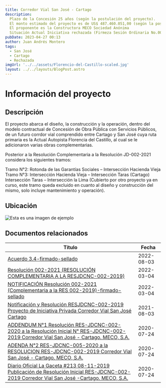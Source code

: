 ```yaml
---
title: Corredor Vial San José - Cartago
description: 
  Plazo de la Concesión 25 años (según la postulación del proyecto).
  El monto estimado del proyecto es de US$ 487.460.051,00 (según la postulación del proyecto)
  El proponente es la Constructora MECO Sociedad Anónima
  Situación Actual Iniciativa rechazada (Firmeza Sesión Ordinaria No.009-2023, del 27 de abril de 2023”)
pubDate: 2023-04-27 00:13
author: Juan Andrés Montero
tags:
  - San José
  - Cartago
  - Rechazada
imgUrl: '../../assets/Florencio-del-Castillo-scaled.jpg'
layout: ../../layouts/BlogPost.astro
---
```


# Información del proyecto
## Descripción

El proyecto abarca el diseño, la construcción y la operación, dentro del modelo contractual de Concesión de Obra Pública con Servicios Públicos, de un futuro corrdor vial comprendido entre Cartago y San José cuya ruta primaria es la Actual Autopista Florencia del Castillo, al cual se le adicionaron varias obras complementarias.

Posterior a la Resolución Complementaria a la Resolución JD-002-2021 considera los siguientes tramos:

Tramo N°2: Rotonda de las Garantías Sociales – Intersección Hacienda Vieja
Tramo N°3: Intersección Hacienda Vieja – Intersección Taras (Cartago)
Intersección Taras – Intersección la Lima (Cubierto por otro proyecto ya en curso, este tramo queda excluido en cuanto al diseño y construcción del mismo, solo incluye mantenimiento y operación).

## Ubicación

![Esta es una imagen de ejemplo](https://www.cnc.go.cr/images/2020/08/24/Ubicacin-Proyecto-San-Jos---Cartago.png)

## Documentos relacionados

|Título|Fecha|
|--------|--------|
|    [Acuerdo 3.4-firmado-sellado](https://www.cnc.go.cr/archivos/102/Corredor-Vial-San-SJ-Cartago/742/Acuerdo-34-firmado-sellado.pdf)    |    2022-08-03    |
|    [Resolución 002-2021 (RESOLUCIÓN COMPLEMENTARIA A LA RESJDCNC-002-2019)](https://www.cnc.go.cr/archivos/102/Corredor-Vial-San-SJ-Cartago/735/Resolucion-002-2021-RESOLUCION-COMPLEMENTARIA-A-LA-RESJDCNC-002-2019.pdf)    |    	2022-03-04    |
|    [NOTIFICACIÓN Resolución 002-2021 (Complementaria a la RES 002-2019)-firmado-sellado](https://www.cnc.go.cr/archivos/102/Corredor-Vial-San-SJ-Cartago/734/NOTIFICACION-Resolucion-002-2021-Complementaria-a-la-RES-002-2019-firmado-sellado.pdf)    |    	2022-03-04    |
|    [Notificación y Resolución RESJDCNC-002-2019 Proyecto de Iniciativa Privada Corredor Vial San José Cartago](https://www.cnc.go.cr/archivos/102/Corredor-Vial-San-SJ-Cartago/538/Notificacion-y-Resolucion-RESJDCNC-002-2019-Proyecto-de-Iniciativa-Privada-Corredor-Vial-San-Jose-Cartago.pdf)    |    		2021-08-03    |
|    [ADDENDUM N°1 Resolución RES-JDCNC-002-2020 a la Resolución Inicial N° RES-JDCNC-002-2019 Corredor Vial San José - Cartago. MECO, S.A.](https://www.cnc.go.cr/archivos/102/Corredor-Vial-San-SJ-Cartago/255/ADDENDUM-N1-Resolucion-RES-JDCNC-002-2020-a-la-Resolucion-Inicial-N-RES-JDCNC-002-2019-Corredor-Vial-San-Jose---Cartago-MECO-SA.pdf)    |    	2020-07-24    |
|    [ ADENDA N°2 RES-JDCNC-005-2020 a la RESOLUCION RES-JDCNC-002-2019 Corredor Vial San José - Cartago. MECO, S.A.](https://www.cnc.go.cr/archivos/102/Corredor-Vial-San-SJ-Cartago/254/ADENDA-N2-RES-JDCNC-005-2020-a-la-RESOLUCION-RES-JDCNC-002-2019-Corredor--Vial--San-Jose---Cartago-MECO-SA.pdf)    |    		2020-07-24    |
|    [ Diario Oficial La Gaceta #213 08-11-2019 Publicación de Resolución Inicial RES-JDCNC-002-2019 Corredor Vial San José -Cartago. MECO, S.A.](https://www.cnc.go.cr/archivos/102/Corredor-Vial-San-SJ-Cartago/253/Diario-Oficial-La-Gaceta-213-08-11-2019-Publicacion-de-Resolucion-Inicial-RES-JDCNC-002-2019-Corredor-Vial-San-Jose--Cartago-MECO-SA.pdf)    |    		2020-07-24    |
